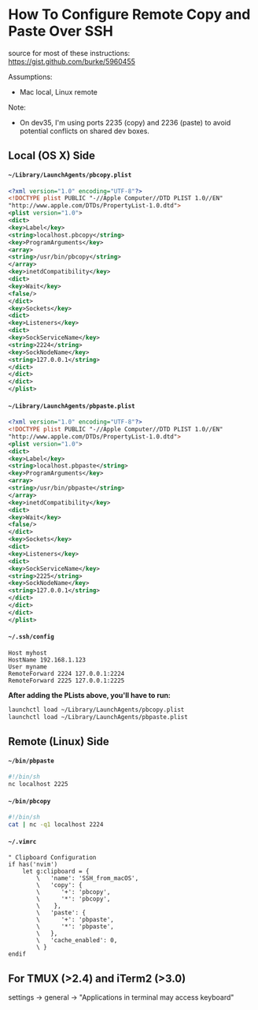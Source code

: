 # How To Configure Remote Copy and Paste Over SSH

source for most of these instructions: https://gist.github.com/burke/5960455

Assumptions:  
* Mac local, Linux remote

Note:  
* On dev35, I'm using ports 2235 (copy) and 2236 (paste) to avoid potential conflicts on
  shared dev boxes.

## Local (OS X) Side

#### `~/Library/LaunchAgents/pbcopy.plist`
```xml
<?xml version="1.0" encoding="UTF-8"?>
<!DOCTYPE plist PUBLIC "-//Apple Computer//DTD PLIST 1.0//EN"
"http://www.apple.com/DTDs/PropertyList-1.0.dtd">
<plist version="1.0">
<dict>
<key>Label</key>
<string>localhost.pbcopy</string>
<key>ProgramArguments</key>
<array>
<string>/usr/bin/pbcopy</string>
</array>
<key>inetdCompatibility</key>
<dict>
<key>Wait</key>
<false/>
</dict>
<key>Sockets</key>
<dict>
<key>Listeners</key>
<dict>
<key>SockServiceName</key>
<string>2224</string>
<key>SockNodeName</key>
<string>127.0.0.1</string>
</dict>
</dict>
</dict>
</plist>
```

#### `~/Library/LaunchAgents/pbpaste.plist`
```xml
<?xml version="1.0" encoding="UTF-8"?>
<!DOCTYPE plist PUBLIC "-//Apple Computer//DTD PLIST 1.0//EN"
"http://www.apple.com/DTDs/PropertyList-1.0.dtd">
<plist version="1.0">
<dict>
<key>Label</key>
<string>localhost.pbpaste</string>
<key>ProgramArguments</key>
<array>
<string>/usr/bin/pbpaste</string>
</array>
<key>inetdCompatibility</key>
<dict>
<key>Wait</key>
<false/>
</dict>
<key>Sockets</key>
<dict>
<key>Listeners</key>
<dict>
<key>SockServiceName</key>
<string>2225</string>
<key>SockNodeName</key>
<string>127.0.0.1</string>
</dict>
</dict>
</dict>
</plist>
```

#### `~/.ssh/config`
```
Host myhost
HostName 192.168.1.123
User myname
RemoteForward 2224 127.0.0.1:2224
RemoteForward 2225 127.0.0.1:2225
```

**After adding the PLists above, you'll have to run:**

```bash
launchctl load ~/Library/LaunchAgents/pbcopy.plist
launchctl load ~/Library/LaunchAgents/pbpaste.plist
```

## Remote (Linux) Side
#### `~/bin/pbpaste`
```bash
#!/bin/sh
nc localhost 2225
```

#### `~/bin/pbcopy`
```bash
#!/bin/sh
cat | nc -q1 localhost 2224
```

#### `~/.vimrc`
```
" Clipboard Configuration
if has('nvim')
    let g:clipboard = {
        \   'name': 'SSH_from_macOS',
        \   'copy': {
        \      '+': 'pbcopy',
        \      '*': 'pbcopy',
        \    },
        \   'paste': {
        \      '+': 'pbpaste',
        \      '*': 'pbpaste',
        \   },
        \   'cache_enabled': 0,
        \ }
endif
```

## For TMUX (>2.4) and iTerm2 (>3.0)
settings -> general -> "Applications in terminal may access keyboard"
